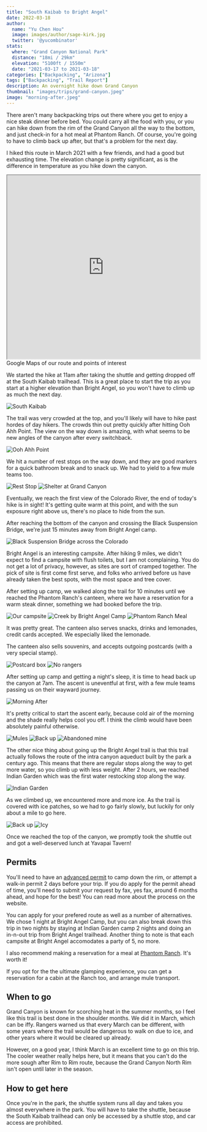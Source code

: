```yaml
---
title: "South Kaibab to Bright Angel"
date: 2022-03-18
author: 
  name: "Yu Chen Hou"
  image: images/author/sage-kirk.jpg
  twitter: '@yucombinator'
stats:
  where: "Grand Canyon National Park"
  distance: "18mi / 29km"
  elevation: "5100ft / 1550m"
  date: "2021-03-17 to 2021-03-18"
categories: ["Backpacking", "Arizona"]
tags: ["Backpacking", "Trail Report"]
description: An overnight hike down Grand Canyon
thumbnail: "images/trips/grand-canyon.jpeg"
image: "morning-after.jpeg"
---
```


There aren't many backpacking trips out there where you get to enjoy a nice steak dinner before bed. You could carry all the food with you, or you can hike down from the rim of the Grand Canyon all the way to the bottom, and just check-in for a hot meal at Phantom Ranch. Of course, you're going to have to climb back up after, but that's a problem for the next day.

I hiked this route in March 2021 with a few friends, and had a good but exhausting time. The elevation change is pretty significant, as is the difference in temperature as you hike down the canyon.

<iframe src="https://www.google.com/maps/d/u/0/embed?mid=1g4TxIISfjjTazuQke8-95P-LVCWWH6I&ehbc=2E312F" width="100%" height="480"></iframe>
<figcaption>Google Maps of our route and points of interest</figcaption>

We started the hike at 11am after taking the shuttle and getting dropped off at the South Kaibab trailhead. This is a great place to start the trip as you start at a higher elevation than Bright Angel, so you won't have to climb up as much the next day.

![South Kaibab](top.jpg "Start of the South Kaibab trail")

The trail was very crowded at the top, and you'll likely will have to hike past hordes of day hikers. The crowds thin out pretty quickly after hitting Ooh Ahh Point. The view on the way down is amazing, with what seems to be new angles of the canyon after every switchback.

![Ooh Ahh Point](ooh-ahh-point.jpg "Ooh Ahh!")

We hit a number of rest stops on the way down, and they are good markers for a quick bathroom break and to snack up. We had to yield to a few mule teams too.

![Rest Stop](toilet.jpg "Rest Stop")
![Shelter at Grand Canyon](shelter.jpg "Shelter from the sun")

Eventually, we reach the first view of the Colorado River, the end of today's hike is in sight! It's getting quite warm at this point, and with the sun exposure right above us, there's no place to hide from the sun.

After reaching the bottom of the canyon and crossing the Black Suspension Bridge, we're just 15 minutes away from Bright Angel camp. 

![Black Suspension Bridge across the Colorado](bridge-1.jpg "Black Suspension Bridge across the Colorado")

Bright Angel is an interesting campsite. After hiking 9 miles, we didn't expect to find a campsite with flush toilets, but I am not complaining. You do not get a lot of privacy, however, as sites are sort of cramped together. The pick of site is first come first serve, and folks who arrived before us have already taken the best spots, with the most space and tree cover.

After setting up camp, we walked along the trail for 10 minutes until we reached the Phantom Ranch's canteen, where we have a reservation for a warm steak dinner, something we had booked before the trip.

![Our campsite](campsite.jpg "Our campsite")
![Creek by Bright Angel Camp](bottom-creek.jpg "Creek by Bright Angel Camp")
![Phantom Ranch Meal](meal.jpg "Hello steak dinner")

It was pretty great. The canteen also serves snacks, drinks and lemonades, credit cards accepted. We especially liked the lemonade.

The canteen also sells souvenirs, and accepts outgoing postcards (with a very special stamp).

![Postcard box](postcard-box.jpg "Postcard box")
![No rangers](ranger-station.jpg "No rangers to be seen")

After setting up camp and getting a night's sleep, it is time to head back up the canyon at 7am. The ascent is uneventful at first, with a few mule teams passing us on their wayward journey.

![Morning After](morning-after.jpeg "Morning After")

It's pretty critical to start the ascent early, because cold air of the morning and the shade really helps cool you off. I think the climb would have been absolutely painful otherwise.

![Mules](mules.jpeg "A team of mules passing us")
![Back up](back-up.jpg "Going back up")
![Abandoned mine](cave.jpg "Abandoned mine")

The other nice thing about going up the Bright Angel trail is that this trail actually follows the route of the intra canyon aqueduct built by the park a century ago. This means that there are regular stops along the way to get more water, so you climb up with less weight. After 2 hours, we reached Indian Garden which was the first water restocking stop along the way.

![Indian Garden](indian-garden.jpg "Indian Garden")

As we climbed up, we encountered more and more ice. As the trail is covered with ice patches, so we had to go fairly slowly, but luckily for only about a mile to go here.

![Back up](back-up-2.jpg "Going back up (encore)")
![Icy](icy.jpg "It's icy up here")

Once we reached the top of the canyon, we promptly took the shuttle out and got a well-deserved lunch at Yavapai Tavern!

## Permits
You'll need to have an [advanced permit](https://www.nps.gov/grca/planyourvisit/backcountry-permit.htm) to camp down the rim, or attempt a walk-in permit 2 days before your trip. If you do apply for the permit ahead of time, you'll need to submit your request by fax, yes fax, around 6 months ahead, and hope for the best! You can read more about the process on the website.

You can apply for your prefered route as well as a number of alternatives. We chose 1 night at Bright Angel Camp, but you can also break down this trip in two nights by staying at Indian Garden camp 2 nights and doing an in-n-out trip from Bright Angel trailhead. Another thing to note is that each campsite at Bright Angel accomodates a party of 5, no more.

I also recommend making a reservation for a meal at [Phantom Ranch](https://www.grandcanyonlodges.com/dine/phantom-ranch-canteen/). It's worth it!

If you opt for the the ultimate glamping experience, you can get a reservation for a cabin at the Ranch too, and arrange mule transport. 

## When to go
Grand Canyon is known for scorching heat in the summer months, so I feel like this trail is best done in the shoulder months. We did it in March, which can be iffy. Rangers warned us that every March can be different, with some years where the trail would be dangerous to walk on due to ice, and other years where it would be cleared up already.

However, on a good year, I think March is an excellent time to go on this trip. The cooler weather really helps here, but it means that you can't do the more sough after Rim to Rim route, because the Grand Canyon North Rim isn't open until later in the season.

## How to get here
Once you're in the park, the shuttle system runs all day and takes you almost everywhere in the park. You will have to take the shuttle, because the South Kaibab trailhead can only be accessed by a shuttle stop, and car access are prohibited.